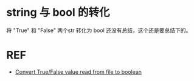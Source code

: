 



# string 与 bool 的转化
将 "True" 和 "False" 两个str 转化为 bool
还没有总结，这个还是要总结下的。





# REF

- [Convert True/False value read from file to boolean](https://stackoverflow.com/questions/21732123/convert-true-false-value-read-from-file-to-boolean)
